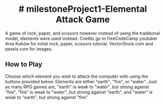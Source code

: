 <h1 align="center"># milestoneProject1-Elemental Attack Game</h1>

<p>A game of rock, paper, and scissors however instead of using the traditional model, elements were used instead.  Credits go to freeCodeCamp youtuber Ania Kubów for initial rock, paper, scissors tutorial, VectorStock.com and pexels.com for images.</p>

<h2>How to Play</h2>
<p>Choose which element you wish to attack the computer with using the buttons provided below.  Elements are either "earth", "fire", or "water".  Just as many RPG games are, "earth" is weak to "water", but strong against "fire", "fire" is weak to "water", but strong against "earth", and "water" is weak to "earth", but strong against "fire".  

